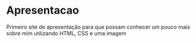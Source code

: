 # Apresentacao
 
 Primeiro site de apresentação para que possam conhecer um pouco mais sobre mim utilizando HTML, CSS e uma imagem
